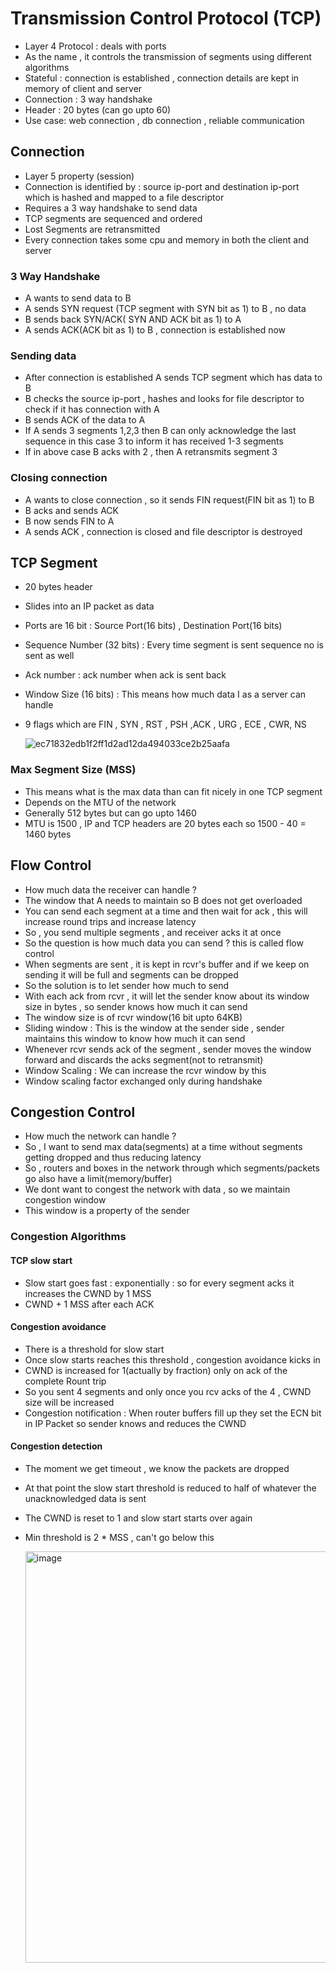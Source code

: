 # Transmission Control Protocol (TCP)

* Layer 4 Protocol : deals with ports  
* As the name , it controls the transmission of segments using different algorithms 
* Stateful : connection is established , connection details are kept in memory of client and server 
* Connection : 3 way handshake 
* Header : 20 bytes (can go upto 60)
* Use case: web connection , db connection , reliable communication


## Connection 

*  Layer 5 property (session)
*  Connection is identified by : source ip-port and destination ip-port which is hashed and mapped to a file descriptor
*  Requires a 3 way handshake to send data 
*  TCP segments are sequenced and ordered 
*  Lost Segments are retransmitted
*  Every connection takes some cpu and memory in both the client and server 

### 3 Way Handshake 

*  A wants to send data to B 
*  A sends SYN request (TCP segment with SYN bit as 1) to B , no data 
*  B sends back SYN/ACK( SYN AND ACK bit as 1) to A
*  A sends ACK(ACK bit as 1) to B , connection is established now 

### Sending data

* After connection is established A sends TCP segment which has data to B 
* B checks the source ip-port , hashes and looks for file descriptor to check if it has connection with A 
* B sends ACK of the data to A
* If A sends 3 segments 1,2,3 then B can only acknowledge the last sequence in this case 3 to inform it has received 1-3 segments
* If in above case B acks with 2 , then A retransmits segment 3 

### Closing connection 

* A wants to close connection , so it sends FIN request(FIN bit as 1) to B
* B acks and sends ACK
* B now sends FIN to A 
* A sends ACK , connection is closed and file descriptor is destroyed 

## TCP Segment 

* 20 bytes header
* Slides into an IP packet as data 
* Ports are 16 bit : Source Port(16 bits) , Destination Port(16 bits)
* Sequence Number (32 bits) : Every time segment is sent sequence no is sent as well 
* Ack number : ack number when ack is sent back 
* Window Size (16 bits) : This means how much data I as a server can handle 
* 9 flags which are FIN , SYN , RST , PSH ,ACK , URG ,  ECE , CWR, NS 

    ![ec71832edb1f2ff1d2ad12da494033ce2b25aafa](https://user-images.githubusercontent.com/29726341/216831462-6b929cc0-c9ba-43a1-b9c5-ee6e7d0cf058.svg)



### Max Segment Size (MSS)

* This means what is the max data than can fit nicely in one TCP segment
* Depends on the MTU of the network 
* Generally 512 bytes but can go upto 1460 
* MTU is 1500 , IP and TCP headers are 20 bytes each so 1500 - 40 = 1460 bytes 

## Flow Control 

* How much data the receiver can handle ? 
* The window that A needs to maintain so B does not get overloaded 
* You can send each segment at a time and then wait for ack , this will increase round trips and increase latency
* So , you send multiple segments , and receiver acks it at once 
* So the question is how much data you can send ? this is called flow control 
* When segments are sent , it is kept in rcvr's buffer and if we keep on sending it will be full and segments can be dropped
* So the solution is to let sender how much to send 
* With each ack from rcvr , it will let the sender know about its window size in bytes , so sender knows how much it can send
* The window size is of rcvr window(16 bit upto 64KB)
* Sliding window : This is the window at the sender side , sender maintains this window to know how much it can send
* Whenever rcvr sends ack of the segment , sender moves the window forward and discards the acks segment(not to retransmit)
* Window Scaling : We can increase the rcvr window by this
* Window scaling factor exchanged only during handshake


## Congestion Control  

* How much the network can handle ?
* So , I want to send max data(segments) at a time without segments getting dropped and thus reducing latency 
* So , routers and boxes in the network through which segments/packets go also have a limit(memory/buffer)
* We dont want to congest the network with data , so we maintain congestion window
* This window is a property of the sender

### Congestion Algorithms 

#### TCP slow start 
* Slow start goes fast : exponentially : so for every segment acks it increases the CWND by 1 MSS
* CWND + 1 MSS after each ACK 

#### Congestion avoidance 

* There is a threshold for slow start
* Once slow starts reaches this threshold , congestion avoidance kicks in 
* CWND is increased for 1(actually by fraction) only on ack of the complete Rount trip
* So you sent 4 segments and only once you rcv acks of the 4 , CWND size will be increased
* Congestion notification : When router buffers fill up they set the ECN bit in IP Packet so sender knows and reduces the CWND

#### Congestion detection

* The moment we get timeout , we know the packets are dropped 
* At that point the slow start threshold is reduced to half of whatever the unacknowledged data is sent 
* The CWND is reset to 1 and slow start starts over again 
* Min threshold is 2 * MSS , can't go below this

    <img width="658" alt="image" src="https://user-images.githubusercontent.com/29726341/216831419-7afcf364-0850-4e3a-b2e2-9be987b48ca7.png">


